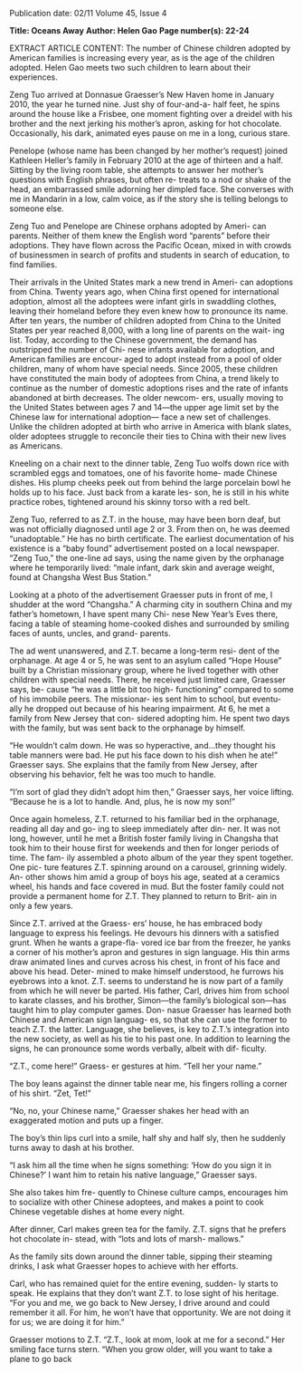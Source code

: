 Publication date: 02/11
Volume 45, Issue 4

**Title: Oceans Away**
**Author: Helen Gao**
**Page number(s): 22-24**

EXTRACT ARTICLE CONTENT:
The number of Chinese children adopted by American families is 
increasing every year, as is the age of the children adopted. Helen Gao 
meets two such children to learn about their experiences. 


Zeng Tuo arrived at  Donnasue 
Graesser’s New Haven home 
in January 2010, the year he 
turned nine. Just shy of four-and-a-
half feet, he spins around the house 
like a Frisbee, one moment fighting 
over a dreidel with his brother and 
the next jerking his mother’s apron, 
asking for hot chocolate. Occasionally, his dark, animated eyes pause 
on me in a long, curious stare. 

Penelope (whose name 
has been changed by her mother’s 
request) joined Kathleen Heller’s 
family in February 2010 at the age 
of thirteen and a half. Sitting by 
the living room table, she attempts 
to answer her mother’s questions 
with English phrases, but often re-
treats to a nod or shake of the head, 
an embarrassed smile adorning her 
dimpled face. She converses with me 
in Mandarin in a low, calm voice, as 
if the story she is telling belongs to 
someone else.

Zeng Tuo and Penelope are 
Chinese orphans adopted by Ameri-
can parents. Neither of them knew 
the English word “parents” before 
their adoptions. They have flown 
across the Pacific Ocean, mixed 
in with crowds of businessmen in 
search of profits and students in 
search of education, to find families. 

Their arrivals in the United 
States mark a new trend in Ameri-
can adoptions from China. Twenty 
years ago, when China first opened 
for international adoption, almost 
all the adoptees were infant girls 
in swaddling clothes, leaving their 
homeland before they even knew 
how to pronounce its name. After 
ten years, the number of children 
adopted from China to the United 
States per year reached 8,000, with 
a long line of parents on the wait-
ing list. Today, according to the 
Chinese government, the demand 
has outstripped the number of Chi-
nese infants available for adoption, 
and American families are encour-
aged to adopt instead from a pool 
of older children, many of whom 
have special needs. Since 2005, 
these children have constituted the 
main body of adoptees from China, 
a trend likely to continue as the 
number of domestic adoptions rises 
and the rate of infants abandoned at 
birth decreases. The older newcom-
ers, usually moving to the United 
States between ages 7 and 14—the 
upper age limit set by the Chinese 
law for international adoption—
face a new set of challenges. Unlike 
the children adopted at birth who 
arrive in America with blank slates, 
older adoptees struggle to reconcile 
their ties to China with their new 
lives as Americans. 

Kneeling on a chair next 
to the dinner table, Zeng Tuo wolfs 
down rice with scrambled eggs and 
tomatoes, one of his favorite home-
made Chinese dishes. His plump 
cheeks peek out from behind the 
large porcelain bowl he holds up to 
his face. Just back from a karate les-
son, he is still in his white practice 
robes, tightened around his skinny 
torso with a red belt.

Zeng Tuo, referred to as Z.T. in the 
house, may have been born deaf, 
but was not officially diagnosed 
until age 2 or 3. From then on, he 
was deemed “unadoptable.” He has 
no birth certificate. The earliest 
documentation of his existence is a 
“baby found” advertisement posted 
on a local newspaper. “Zeng Tuo,” 
the one-line ad says, using the name 
given by the orphanage where he 
temporarily lived: “male infant, dark 
skin and average weight, found at 
Changsha West Bus Station.” 

Looking at a photo of 
the advertisement Graesser puts in 
front of me, I shudder at the word 
“Changsha.” A charming city in 
southern China and my father’s 
hometown, I have spent many Chi-
nese New Year’s Eves there, facing 
a table of steaming home-cooked 
dishes and surrounded by smiling 
faces of aunts, uncles, and grand-
parents.

The ad went unanswered, 
and Z.T. became a long-term resi-
dent of the orphanage. At age 4 or 
5, he was sent to an asylum called 
“Hope House” built by a Christian 
missionary group, where he lived 
together with other children with 
special needs. There, he received 
just limited care, Graesser says, be-
cause “he was a little bit too high-
functioning” compared to some of 
his immobile peers. The missionar-
ies sent him to school, but eventu-
ally he dropped out because of his 
hearing impairment. At 6, he met 
a family from New Jersey that con-
sidered adopting him. He spent two 
days with the family, but was sent 
back to the orphanage by himself.  

“He wouldn’t calm down. 
He was so hyperactive, and…they 
thought his table manners were bad. 
He put his face down to his dish 
when he ate!” Graesser says. She 
explains that the family from New 
Jersey, after observing his behavior, 
felt he was too much to handle. 

“I’m sort of glad they 
didn’t adopt him then,” Graesser 
says, her voice lifting. “Because he is 
a lot to handle. And, plus, he is now 
my son!”

Once again homeless, Z.T. 
returned to his familiar bed in the 
orphanage, reading all day and go-
ing to sleep immediately after din-
ner. It was not long, however, until 
he met a British foster family living 
in Changsha that took him to their 
house first for weekends and then 
for longer periods of time. The fam-
ily assembled a photo album of the 
year they spent together. One pic-
ture features Z.T. spinning around 
on a carousel, grinning widely. An-
other shows him amid a group of 
boys his age, seated at a ceramics 
wheel, his hands and face covered 
in mud. But the foster family could 
not provide a permanent home for 
Z.T. They planned to return to Brit-
ain in only a few years. 

Since Z.T. arrived at the Graess-
ers’ house, he has embraced body 
language to express his feelings. He 
devours his dinners with a satisfied 
grunt. When he wants a grape-fla-
vored ice bar from the freezer, he 
yanks a corner of his mother’s apron 
and gestures in sign language. His 
thin arms draw animated lines and 
curves across his chest, in front of 
his face and above his head. Deter-
mined to make himself understood, 
he furrows his eyebrows into a knot. 
Z.T. seems to understand he is now 
part of a family from which he will 
never be parted. His father, Carl, 
drives him from school to karate 
classes, and his brother, Simon—the 
family’s biological son—has taught 
him to play computer games. Don-
nasue Graesser has learned both 
Chinese and American sign languag-
es, so that she can use the former to 
teach Z.T. the latter. Language, she 
believes, is key to Z.T.’s integration 
into the new society, as well as his 
tie to his past one.  In addition to 
learning the signs, he can pronounce 
some words verbally, albeit with dif-
ficulty. 

“Z.T., come here!” Graess-
er gestures at him. “Tell her your 
name.”

The boy leans against the 
dinner table near me, his fingers 
rolling a corner of his shirt. “Zet, 
Tet!”

“No, no, your Chinese 
name,” Graesser shakes her head 
with an exaggerated motion and 
puts up a finger. 

The boy’s thin lips curl 
into a smile, half shy and half sly, 
then he suddenly turns away to dash 
at his brother.  

“I ask him all the time 
when he signs something: ‘How 
do you sign it in Chinese?’ I want 
him to retain his native language,” 
Graesser says. 

She also takes him fre-
quently to Chinese culture camps, 
encourages him to socialize with 
other Chinese adoptees, and makes 
a point to cook Chinese vegetable 
dishes at home every night. 

After dinner, Carl makes 
green tea for the family. Z.T. signs 
that he prefers hot chocolate in-
stead, with “lots and lots of marsh-
mallows.” 

As the family sits down 
around the dinner table, sipping 
their steaming drinks, I ask what 
Graesser hopes to achieve with her 
efforts. 

Carl, who has remained 
quiet for the entire evening, sudden-
ly starts to speak. He explains that 
they don’t want Z.T. to lose sight of 
his heritage. “For you and me, we go 
back to New Jersey, I drive around 
and could remember it all. For him, 
he won’t have that opportunity.  We 
are not doing it for us; we are doing 
it for him.”

Graesser motions to Z.T. 
“Z.T., look at mom, look at me for 
a second.” Her smiling face turns 
stern. “When you grow older, will 
you want to take a plane to go back